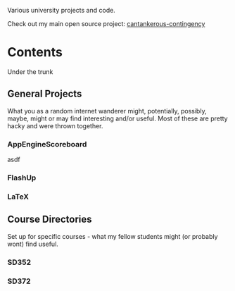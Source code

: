 Various university projects and code.

Check out my main open source project: [cantankerous-contingency](http://code.google.com/p/cantankerous-contingency/)

# Contents #

Under the trunk

## General Projects ##

What you as a random internet wanderer might, potentially, possibly, maybe, might or may find interesting and/or useful. Most of these are pretty hacky and were thrown together.

### AppEngineScoreboard ###

asdf

### FlashUp ###

### LaTeX ###

## Course Directories ##

Set up for specific courses - what my fellow students might (or probably wont) find useful.

### SD352 ###

### SD372 ###